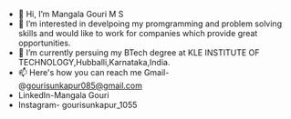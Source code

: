 - 👋 Hi, I’m Mangala Gouri M S
- 👀 I’m interested in develpoing my promgramming and problem solving skills and would like to work for companies which provide great opportunities.
- 🌱 I’m currently persuing my BTech degree at KLE INSTITUTE OF TECHNOLOGY,Hubballi,Karnataka,India.
- 📫 Here's how you can reach me Gmail- @gourisunkapur085@gmail.com
- LinkedIn-Mangala Gouri
- Instagram- gourisunkapur_1055
  
